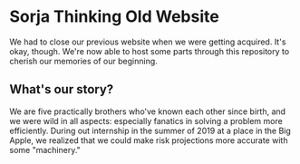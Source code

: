 # Sorja Thinking Old Website

We had to close our previous website when we were getting acquired. It's okay, though. We're now able to host some parts through this repository to cherish our memories of our beginning.

## What's our story?

We are five practically brothers who've known each other since birth, and we were wild in all aspects: especially fanatics in solving a problem more efficiently. During out internship in the summer of 2019 at a place in the Big Apple, we realized that we could make risk projections more accurate with some "machinery." 
